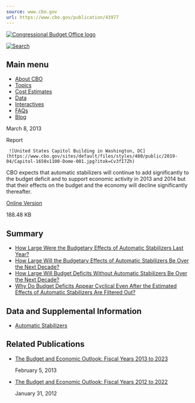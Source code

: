```yaml
---
source: www.cbo.gov
url: https://www.cbo.gov/publication/43977
---
```


  [![Congressional Budget Office logo](https://www.cbo.gov/themes/custom/cbo/images/cbo_logo_white_desktop.png "Congressional Budget Office Home")](https://www.cbo.gov/ "Congressional Budget Office")

 [![Search](https://www.cbo.gov/themes/custom/cbo/images/search-icon.png "Search")](https://www.cbo.gov/publication/43977#search)

## Main menu

-   [About CBO](https://www.cbo.gov/about/overview)
-   [Topics](https://www.cbo.gov/topics)
-   [Cost Estimates](https://www.cbo.gov/cost-estimates)
-   [Data](https://www.cbo.gov/data)
-   [Interactives](https://www.cbo.gov/interactives)
-   [FAQs](https://www.cbo.gov/faqs)
-   [Blog](https://www.cbo.gov/blog)

March 8, 2013

Report

     ![United States Capitol Building in Washington, DC](https://www.cbo.gov/sites/default/files/styles/480/public/2019-04/Capitol-1650x1100-Dome-001.jpg?itok=Cv3fI7Zh)

CBO expects that automatic stabilizers will continue to add significantly to the budget deficit and to support economic activity in 2013 and 2014 but that their effects on the budget and the economy will decline significantly thereafter.

[Online Version](https://www.cbo.gov/sites/default/files/113th-congress-2013-2014/reports/43977_AutomaticStablilizers_one-column.pdf)

188.48 KB

## Summary

-   [How Large Were the Budgetary Effects of Automatic Stabilizers Last Year?](https://www.cbo.gov/publication/43977#section0 "undefined")
-   [How Large Will the Budgetary Effects of Automatic Stabilizers Be Over the Next Decade?](https://www.cbo.gov/publication/43977#section1 "undefined")
-   [How Large Will Budget Deficits Without Automatic Stabilizers Be Over the Next Decade?](https://www.cbo.gov/publication/43977#section2 "undefined")
-   [Why Do Budget Deficits Appear Cyclical Even After the Estimated Effects of Automatic Stabilizers Are Filtered Out?](https://www.cbo.gov/publication/43977#section3 "undefined")

## Data and Supplemental Information

-   [Automatic Stabilizers](https://www.cbo.gov/publication/43999)
    

## Related Publications

-   [The Budget and Economic Outlook: Fiscal Years 2013 to 2023](https://www.cbo.gov/publication/43907)
    
    February 5, 2013
    
-   [The Budget and Economic Outlook: Fiscal Years 2012 to 2022](https://www.cbo.gov/publication/42905)
    
    January 31, 2012
